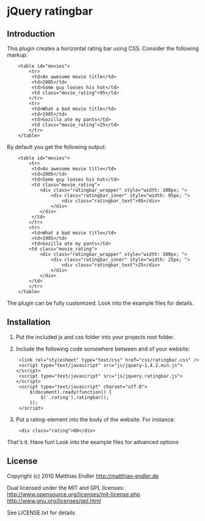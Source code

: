 jQuery ratingbar
================


Introduction
------------

This plugin creates a horizontal rating bar using CSS.
Consider the following markup:

		<table id="movies">
			<tr> 
			 <td>An awesome movie title</td> 
			 <td>2005</td> 
			 <td>Some guy looses his hat</td>
			 <td class="movie_rating">95</td> 
			</tr>
			<tr> 
			 <td>What a bad movie title</td> 
			 <td>1985</td> 
			 <td>Gozilla ate my pants</td>
			 <td class="movie_rating">25</td> 
			</tr>
		</table>

By default you get the following output:

		<table id="movies">
			<tr> 
			 <td>An awesome movie title</td> 
			 <td>2005</td> 
			 <td>Some guy looses his hat</td>
			 <td class="movie_rating">
			 	<div class="ratingbar_wrapper" style="width: 100px; ">
			 		<div class="ratingbar_inner" style="width: 95px; ">
			 			<div class="ratingbar_text">95</div>
			 		</div>
			 	</div>
			 </td> 
			</tr>
			<tr> 
			 <td>What a bad movie title</td> 
			 <td>1985</td> 
			 <td>Gozilla ate my pants</td>
			<td class="movie_rating">
				<div class="ratingbar_wrapper" style="width: 100px; ">
					<div class="ratingbar_inner" style="width: 25px; ">
						<div class="ratingbar_text">25</div>
					</div>
				</div>
			</td>  
			</tr>
		</table>
		
The plugin can be fully customized. Look into the example files for details.

Installation
------------

1. Put the included js and css folder into your projects root folder.

2. Include the following code somewhere between <head> and </head> of your website:

		<link rel="stylesheet" type="text/css" href="css/ratingbar.css" /> 
		<script type="text/javascript" src="js/jquery-1.4.2.min.js"></script>
		<script type="text/javascript" src="js/jquery.ratingbar.js"></script>
		<script type="text/javascript" charset="utf-8">
			$(document).ready(function() {
				$('.rating').ratingbar();
			});
		</script>
		
3. Put a rating-element into the body of the website. For instance:

		<div class="rating">80</div>
		
That's it. Have fun! Look into the example files for advanced options


License
-------

Copyright (c) 2010 Matthias Endler
http://matthias-endler.de

Dual licensed under the MIT and GPL licenses:
	http://www.opensource.org/licenses/mit-license.php
	http://www.gnu.org/licenses/gpl.html
	
See LICENSE.txt for details

